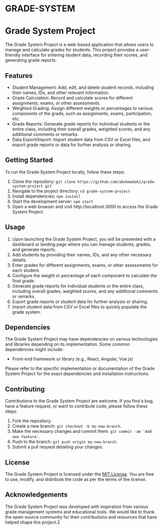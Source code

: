 # GRADE-SYSTEM
# Grade System Project

The Grade System Project is a web-based application that allows users to manage and calculate grades for students. This project provides a user-friendly interface for entering student data, recording their scores, and generating grade reports.

## Features

- Student Management: Add, edit, and delete student records, including their names, IDs, and other relevant information.
- Grade Calculation: Record and calculate scores for different assignments, exams, or other assessments.
- Weighted Grading: Assign different weights or percentages to various components of the grade, such as assignments, exams, participation, etc.
- Grade Reports: Generate grade reports for individual students or the entire class, including their overall grades, weighted scores, and any additional comments or remarks.
- Data Export/Import: Import student data from CSV or Excel files, and export grade reports or data for further analysis or sharing.

## Getting Started

To run the Grade System Project locally, follow these steps:

1. Clone the repository: `git clone https://github.com/abokmadaki/grade-system-project.git`
2. Navigate to the project directory: `cd grade-system-project`
3. Install dependencies: `npm install`
4. Start the development server: `npm start`
5. Open a web browser and visit http://localhost:3000 to access the Grade System Project.

## Usage

1. Upon launching the Grade System Project, you will be presented with a dashboard or landing page where you can manage students, grades, and generate reports.
2. Add students by providing their names, IDs, and any other necessary details.
3. Enter grades for different assignments, exams, or other assessments for each student.
4. Configure the weight or percentage of each component to calculate the final grade.
5. Generate grade reports for individual students or the entire class, including overall grades, weighted scores, and any additional comments or remarks.
6. Export grade reports or student data for further analysis or sharing.
7. Import student data from CSV or Excel files to quickly populate the grade system.

## Dependencies

The Grade System Project may have dependencies on various technologies and libraries depending on its implementation. Some common dependencies might include:

- Front-end framework or library (e.g., React, Angular, Vue.js)

Please refer to the specific implementation or documentation of the Grade System Project for the exact dependencies and installation instructions.

## Contributing

Contributions to the Grade System Project are welcome. If you find a bug, have a feature request, or want to contribute code, please follow these steps:

1. Fork the repository.
2. Create a new branch: `git checkout -b my-new-branch`.
3. Make the necessary changes and commit them: `git commit -am 'Add new feature'`.
4. Push to the branch: `git push origin my-new-branch`.
5. Submit a pull request detailing your changes.

## License

The Grade System Project is licensed under the [MIT License](LICENSE). You are free to use, modify, and distribute the code as per the terms of the license.

## Acknowledgements

The Grade System Project was developed with inspiration from various grade management systems and educational tools. We would like to thank the open-source community for their contributions and resources that have helped shape this project.2
